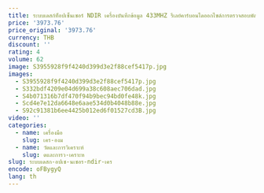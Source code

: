 ```yaml
---
title: ระบบเดสก์ท็อปเซ็นเซอร์ NDIR เครื่องบันทึกข้อมูล 433MHZ รีเลย์คาร์บอนไดออกไซด์การตรวจสอบพัดลม ppm คาร์บอนไดออกไซด์ controller เครื่องมือ
price: '3973.76'
price_original: '3973.76'
currency: THB
discount: ''
rating: 4
volume: 62
image: S3955928f9f4240d399d3e2f88cef5417p.jpg
images:
  - S3955928f9f4240d399d3e2f88cef5417p.jpg
  - S332bdf4209e04d699a38c608aec706dad.jpg
  - S4b071316b7df470f94b9bec94bd0fe48k.jpg
  - Scd4e7e12da6648e6aae534d0b4048b88e.jpg
  - S92c91381b6ee4425b012ed6f01527cd3B.jpg
video: ''
categories:
  - name: เครื่องมือ
    slug: เคร-องม
  - name: วัดและการวิเคราะห์
    slug: ดและการว-เคราะห
slug: ระบบเดสก-อปเซ-นเซอร-ndir-เคร
encode: oFBygyQ
lang: th
---
```

  